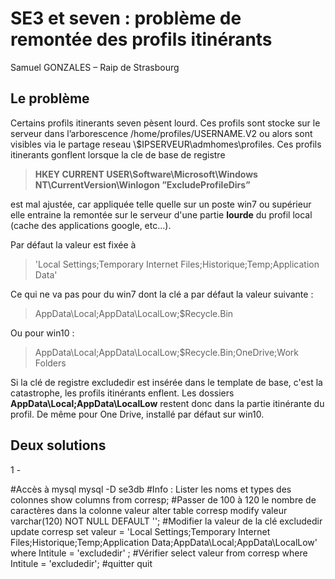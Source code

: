 # SE3 et seven : problème de remontée des profils itinérants
Samuel GONZALES – Raip de Strasbourg

## Le problème
Certains profils itinerants seven pèsent lourd. Ces profils sont stocke sur le serveur dans l’arborescence /home/profiles/USERNAME.V2 ou alors sont visibles via le partage reseau \\$IPSERVEUR\admhomes\profiles. Ces profils itinerants gonflent lorsque la cle de base de registre
> **HKEY CURRENT USER\Software\Microsoft\Windows NT\CurrentVersion\Winlogon ”ExcludeProfileDirs”**

est mal ajustée, car appliquée telle quelle sur un poste win7 ou supérieur elle entraine la remontée sur le serveur d'une partie **lourde** du profil local (cache des applications google, etc...).

Par défaut la valeur est fixée à 
> 'Local Settings;Temporary Internet Files;Historique;Temp;Application Data'

Ce qui ne va pas pour du win7 dont la clé a par défaut la valeur suivante :
> AppData\\Local;AppData\\LocalLow;$Recycle.Bin

Ou pour win10 :
> AppData\\Local;AppData\\LocalLow;$Recycle.Bin;OneDrive;Work Folders

Si la clé de registre excludedir est insérée dans le template de base, c'est la catastrophe, les profils itinérants enflent. Les dossiers **AppData\\Local;AppData\\LocalLow** restent donc dans la partie itinérante du profil. De même pour One Drive, installé par défaut sur win10.

## Deux solutions

1 - 



#Accès à mysql
mysql -D se3db
#Info : Lister les noms et types des colonnes
show columns from corresp;
#Passer de 100 à 120 le nombre de caractères dans la colonne valeur
alter table corresp modify valeur varchar(120) NOT NULL DEFAULT '';
#Modifier la valeur de la clé excludedir
update corresp set valeur = 'Local Settings;Temporary Internet Files;Historique;Temp;Application Data;AppData\\Local;AppData\\LocalLow' where Intitule = 'excludedir' ;
#Vérifier 
select valeur from corresp where Intitule = 'excludedir';
#quitter 
quit
